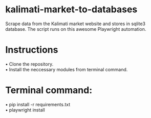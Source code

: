# kalimati-market-to-databases
Scrape data from the Kalimati market website and stores in sqlite3 database. The script runs on this awesome Playwright automation.

# Instructions
• Clone the repository.           
• Install the neccessary modules from   terminal command.

# Terminal command:                    
• pip install -r requirements.txt                                                                                                                               
• playwright install

